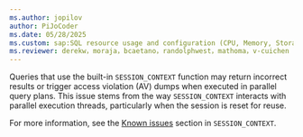 ```yaml
---
ms.author: jopilov
author: PiJoCoder
ms.date: 05/28/2025
ms.custom: sap:SQL resource usage and configuration (CPU, Memory, Storage), evergreen
ms.reviewer: derekw，moraja，bcaetano，randolphwest，mathoma，v-cuichen
---
```


Queries that use the built-in `SESSION_CONTEXT` function may return incorrect results or trigger access violation (AV) dumps when executed in parallel query plans. This issue stems from the way `SESSION_CONTEXT` interacts with parallel execution threads, particularly when the session is reset for reuse.

For more information, see the [Known issues](/sql/t-sql/functions/session-context-transact-sql#known-issues) section in `SESSION_CONTEXT`.
